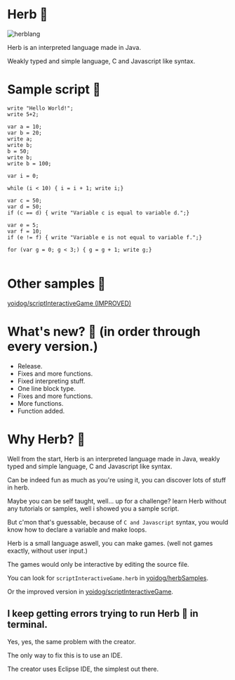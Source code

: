 # Herb :herb:
![herblang](https://user-images.githubusercontent.com/68444929/179524826-5a5b4e32-940c-4da2-bf4c-f5b00608107d.png)

Herb is an interpreted language made in Java.

Weakly typed and simple language, C and Javascript like syntax.

# Sample script :herb:
```
write "Hello World!";
write 5+2;

var a = 10;
var b = 20;
write a;
write b;
b = 50;
write b;
write b = 100;

var i = 0;

while (i < 10) { i = i + 1; write i;}

var c = 50;
var d = 50;
if (c == d) { write "Variable c is equal to variable d.";}

var e = 5;
var f = 10;
if (e != f) { write "Variable e is not equal to variable f.";}

for (var g = 0; g < 3;) { g = g + 1; write g;}
 
```
# Other samples :herb:
[yoidog/scriptInteractiveGame (IMPROVED)](https://github.com/yoidog/scriptInteractiveGame)

# What's new? :herb: (in order through every version.)
- Release.
- Fixes and more functions.
- Fixed interpreting stuff.
- One line block type.
- Fixes and more functions.
- More functions.
- Function added.

# Why Herb? :herb:
Well from the start, Herb is an interpreted language made in Java, weakly typed and simple language, C and Javascript like syntax.

Can be indeed fun as much as you're using it, you can discover lots of stuff in herb.

Maybe you can be self taught, well... up for a challenge? learn Herb without any tutorials or samples, well i showed you a sample script.

But c'mon that's guessable, because of `C and Javascript` syntax, you would know how to declare a variable and make loops.

Herb is a small language aswell, you can make games. (well not games exactly, without user input.)

The games would only be interactive by editing the source file.

You can look for `scriptInteractiveGame.herb` in [yoidog/herbSamples](https://github.com/yoidog/herbSamples/tree/main/Samples).

Or the improved version in [yoidog/scriptInteractiveGame](https://github.com/yoidog/scriptInteractiveGame).

## I keep getting errors trying to run Herb :herb: in terminal.
Yes, yes, the same problem with the creator.

The only way to fix this is to use an IDE.

The creator uses Eclipse IDE, the simplest out there.
